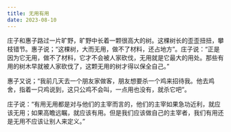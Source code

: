 ```yaml
---
title: 无用有用
date: 2023-08-10
---
```


庄子和惠子路过一片旷野，旷野中长着一颗很高大的树。这棵树长的歪歪扭扭，攀枝错节。惠子说；“这棵树，大而无用，做不了材料，还占地方”。庄子说：“正是因为它无用，做不了材料，它才不会被人家砍伐，无用就是它最大的用处。那些有用的树木早就被人家砍伐了，这颗无用的树才得以保全自己。”
<!-- more -->

惠子又说；“我前几天去一个朋友家做客，朋友想要杀一个鸡来招待我。他去鸡舍，指着一只鸡说到，这只公鸡不会叫，一点用也没有，就杀它吧”。

庄子说：“有用无用都是对与他们的主宰而言的，他们的主宰如果急功近利，就应该无用；如果高瞻远瞩，就应该有用。但是我们应该做自己的主宰者，我们有用还是无用不应该让别人来定义。”